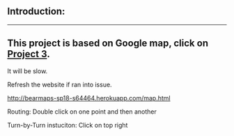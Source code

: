 Introduction:
------------

-----------------------------------------------------------------------------------------------
This project is based on Google map, click on [Project 3](https://sp18.datastructur.es/materials/proj/proj3/proj3).
-----------------------------------------------------------------------------------------------
It will be slow.

Refresh the website if ran into issue. 

http://bearmaps-sp18-s64464.herokuapp.com/map.html

Routing:
Double click on one point and then another

Turn-by-Turn instuciton:
Click on top right
